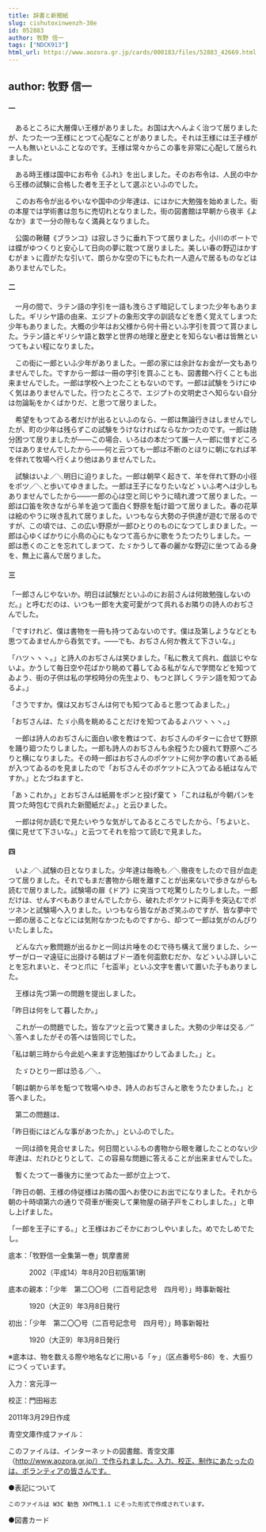 ```yaml
---
title: 辞書と新聞紙
slug: cishutoxinwenzh-38e
id: 052883
author: 牧野 信一
tags: ["NDCK913"]
html_url: https://www.aozora.gr.jp/cards/000183/files/52883_42669.html
---
```


## author: 牧野 信一

#### 一




　あるところに大層偉い王様がありました。お国は大へんよく治つて居りましたが、たつた一つ王様にとつて心配なことがありました。それは王様には王子様が一人も無いといふことなのです。王様は常々からこの事を非常に心配して居られました。

　ある時王様は国中にお布令《ふれ》を出しました。そのお布令は、人民の中から王様の試験に合格した者を王子として選ぶといふのでした。

　このお布令が出るやいなや国中の少年達は、にはかに大勉強を始めました。街の本屋では学術書は忽ちに売切れとなりました。街の図書館は早朝から夜半《よなか》まで一分の隙もなく満員となりました。

　公園の鞦韆《ブランコ》は寂しさうに垂れ下つて居りました。小川のボートでは蝶がゆつくりと安心して日向の夢に耽つて居りました。美しい春の野辺はかすむがまゝに霞がたな引いて、朗らかな空の下にもたれ一人遊んで居るものなどはありませんでした。



#### 二




　一月の間で、ラテン語の字引を一語も洩らさず暗記してしまつた少年もありました。ギリシヤ語の由来、エジプトの象形文字の訓読などを悉く覚えてしまつた少年もありました。大概の少年はお父様から何十冊といふ字引を買つて貰ひました。ラテン語とギリシヤ語と数学と世界の地理と歴史とを知らない者は皆無といつてもよい程になりました。

　この街に一郎といふ少年がありました。一郎の家には余計なお金が一文もありませんでした。ですから一郎は一冊の字引を買ふことも、図書館へ行くことも出来ませんでした。一郎は学校へ上つたこともないのです。一郎は試験をうけにゆく気はありませんでした。行つたところで、エジプトの文明史さへ知らない自分は勿論恥をかくばかりだ、と思つて居りました。

　希望をもつてゐる者だけが出るといふのなら、一郎は無論行きはしませんでしたが、町の少年は残らずこの試験をうけなければならなかつたのです。一郎は随分困つて居りましたが――この場合、いろはの本だつて誰一人一郎に借すどころではありませんでしたから――何と云つても一郎は不断のとほりに朝になれば羊を伴れて牧場へ行くより他はありませんでした。

　試験はいよ／＼明日に迫りました。一郎は朝早く起きて、羊を伴れて野の小径をポツ／＼と歩いてゆきました。一郎は王子になりたいなどゝいふ考へは少しもありませんでしたから――一郎の心は空と同じやうに晴れ渡つて居りました。一郎は口笛を吹きながら羊を追つて面白く野原を駈け廻つて居りました。春の花草は絵のやうに咲き乱れて居りました。いつもなら大勢の子供達が遊むで居るのですが、この頃では、この広い野原が一郎ひとりのものになつてしまひました。一郎は心ゆくばかりに小鳥の心にもなつて高らかに歌をうたつたりしました。一郎は悉くのことを忘れてしまつて、たゞかうして春の麗かな野辺に坐つてゐる身を、無上に喜んで居りました。



#### 三




「一郎さんじやないか。明日は試験だといふのにお前さんは何故勉強しないのだ。」と呼むだのは、いつも一郎を大変可愛がつて呉れるお隣りの詩人のおぢさんでした。

「ですけれど、僕は書物を一冊も持つてゐないのです。僕は及第しようなどとも思つてゐませんから呑気です。――でも、おぢさん何か教えて下さいな。」

「ハツヽヽヽ。」と詩人のおぢさんは笑ひました。「私に教えて呉れ、戯談じやないよ。かうして毎日空や花ばかり眺めて暮してゐる私がなんで学問などを知つてゐよう、街の子供は私の学校時分の先生より、もつと詳しくラテン語を知つてゐるよ。」

「さうですか。僕は又おぢさんは何でも知つてゐると思つてゐました。」

「おぢさんは、たゞ小鳥を眺めることだけを知つてゐるよハツヽヽヽ。」

　一郎は詩人のおぢさんに面白い歌を教はつて、おぢさんのギターに合せて野原を踊り廻つたりしました。一郎も詩人のおぢさんも余程うたひ疲れて野原へごろりと横になりました。その時一郎はおぢさんのポケツトに何か字の書いてある紙が入つてゐるのを見ましたので「おぢさんそのポケツトに入つてゐる紙はなんですか。」とたづねますと、

「あゝこれか。」とおぢさんは紙屑をポンと投げ棄てゝ「これは私が今朝パンを買つた時包むで呉れた新聞紙だよ。」と云ひました。

　一郎は何か読むで見たいやうな気がしてゐるところでしたから、「ちよいと、僕に見せて下さいな。」と云つてそれを拾つて読むで見ました。



#### 四




　いよ／＼試験の日となりました。少年達は毎晩も／＼徹夜をしたので目が血走つて居りました。それでもまだ書物から眼を離すことが出来ないで歩きながらも読むで居りました。試験場の扉《ドア》に突当つて吃驚りしたりしました。一郎だけは、せんすべもありませんでしたから、破れたポケツトに両手を突込むでポツネンと試験場へ入りました。いつもなら皆ながあざ笑ふのですが、皆な夢中で一郎の居ることなどには気附なかつたものですから、却つて一郎は気がのんびりいたしました。

　どんな六ヶ敷問題が出るかと一同は片唾をのむで待ち構えて居りました、シーザーがローマ遠征に出掛ける朝はブドー酒を何盃飲むだか、などゝいふ詳しいことを忘れまいと、そつと爪に「七盃半」といふ文字を書いて置いた子もありました。

　王様は先づ第一の問題を提出しました。

「昨日は何をして暮したか。」

　これが一の問題でした。皆なアツと云つて驚きました。大勢の少年は交る／″＼答へましたがその答へは皆同じでした。

「私は朝三時から今此処へ来ます迄勉強ばかりしてゐました。」と。

　たゞひとり一郎は恐る／＼、

「朝は朝から羊を駈つて牧場へゆき、詩人のおぢさんと歌をうたひました。」と答へました。

　第二の問題は、

「昨日街にはどんな事があつたか。」といふのでした。

　一同は顔を見合せました。何日間といふもの書物から眼を離したことのない少年達は、だれひとりとして、この容易な問題に答えることが出来ませんでした。

　暫くたつて一番後方に坐つてゐた一郎が立上つて、

「昨日の朝、王様の侍従様はお隣の国へお使ひにお出でになりました。それから朝の十時頃第六の通りで荷車が衝突して果物屋の硝子戸をこわしました。」と申し上げました。

「一郎を王子にする。」と王様はおごそかにおつしやいました。めでたしめでたし。













底本：「牧野信一全集第一巻」筑摩書房

　　　2002（平成14）年8月20日初版第1刷

底本の親本：「少年　第二〇〇号（二百号記念号　四月号）」時事新報社

　　　1920（大正9）年3月8日発行

初出：「少年　第二〇〇号（二百号記念号　四月号）」時事新報社

　　　1920（大正9）年3月8日発行

※底本は、物を数える際や地名などに用いる「ヶ」（区点番号5-86）を、大振りにつくっています。

入力：宮元淳一

校正：門田裕志

2011年3月29日作成

青空文庫作成ファイル：

このファイルは、インターネットの図書館、青空文庫（http://www.aozora.gr.jp/）で作られました。入力、校正、制作にあたったのは、ボランティアの皆さんです。











●表記について


	このファイルは W3C 勧告 XHTML1.1 にそった形式で作成されています。







●図書カード